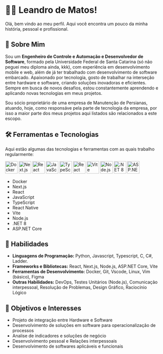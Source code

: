 <!--
**lelematos/lelematos** is a ✨ _special_ ✨ repository because its `README.md` (this file) appears on your GitHub profile.

Here are some ideas to get you started:

- 🔭 I’m currently working on ...
- 🌱 I’m currently learning ...
- 👯 I’m looking to collaborate on ...
- 🤔 I’m looking for help with ...
- 💬 Ask me about ...
- 📫 How to reach me: ...
- 😄 Pronouns: ...
- ⚡ Fun fact: ...
-->

# 🧑‍💻 Leandro de Matos!

Olá, bem vindo ao meu perfil. Aqui você encontra um pouco da minha história, pessoal e profissional.

## 🚀 Sobre Mim

Sou um **Engenheiro de Controle e Automação e Desenvolvedor de Software**, formado pela Universidade Federal de Santa Catarina (só não peguei meu diploma ainda, kkk), com experiência em desenvolvimento mobile e web, além de já ter trabalhado com desenvolvimento de software embarcado. Apaixonado por tecnologia, gosto de trabalhar na interseção entre hardware e software, criando soluções inovadoras e eficientes. Sempre em busca de novos desafios, estou constantemente aprendendo e aplicando novas tecnologias em meus projetos.

Sou sócio proprietário de uma empresa de Manutenção de Persianas, atuando, hoje, como responsáve pela parte de tecnologia da empresa, por isso a maior parte dos meus projetos aqui listados são relacionados a este escopo.

## 🛠️ Ferramentas e Tecnologias

Aqui estão algumas das tecnologias e ferramentas com as quais trabalho regularmente:

<p align="left">
  <img src="https://cdn.jsdelivr.net/gh/devicons/devicon/icons/docker/docker-original.svg" alt="Docker" width="40" height="40"/>
  <img src="https://cdn.jsdelivr.net/gh/devicons/devicon/icons/nextjs/nextjs-original-wordmark.svg" alt="Next.js" width="40" height="40"/>
  <img src="https://cdn.jsdelivr.net/gh/devicons/devicon/icons/react/react-original.svg" alt="React" width="40" height="40"/>
  <img src="https://cdn.jsdelivr.net/gh/devicons/devicon/icons/javascript/javascript-original.svg" alt="JavaScript" width="40" height="40"/>
  <img src="https://cdn.jsdelivr.net/gh/devicons/devicon/icons/typescript/typescript-original.svg" alt="TypeScript" width="40" height="40"/>
  <img src="https://cdn.jsdelivr.net/gh/devicons/devicon/icons/react/react-original.svg" alt="React Native" width="40" height="40"/>
  <img src="https://cdn.jsdelivr.net/gh/devicons/devicon/icons/vite/vite-original.svg" alt="Vite" width="40" height="40"/>
  <img src="https://cdn.jsdelivr.net/gh/devicons/devicon/icons/nodejs/nodejs-original.svg" alt="Node.js" width="40" height="40"/>
  <img src="https://cdn.jsdelivr.net/gh/devicons/devicon/icons/dotnetcore/dotnetcore-original.svg" alt=".NET 8" width="40" height="40"/>
  <img src="https://cdn.jsdelivr.net/gh/devicons/devicon/icons/dot-net/dot-net-original-wordmark.svg" alt="ASP.NET Core" width="40" height="40"/>
</p>

- Docker
- Next.js
- React
- JavaScript
- TypeScript
- React Native
- Vite
- Node.js
- .NET 8
- ASP.NET Core

## 💼 Habilidades

- **Linguagens de Programação:** Python, Javascript, Typescript, C, C#, Ladder.
- **Frameworks e Bibliotecas:** React, Next.js, Node.js, ASP.NET Core, Vite
- **Ferramentas de Desenvolvimento:** Docker, Git, Vscode, Linux, Vim (básico), Figma
- **Outras Habilidades:** DevOps, Testes Unitários (Node.js), Comunicação interpessoal, Resolução de Problemas, Design Gráfico, Raciocínio Lógico

## 🎯 Objetivos e Interesses

- Projeto de integração entre Hardware e Software
- Desenvolvimento de soluções em software para operacionalização de processos
- Analise de indicadores e soluções de negócio
- Desenvolvimento pessoal e Relações interpessoais
- Desenvolvimento de softwares aplicáveis e funcionais

<!-- 
## 📊 Estatísticas do GitHub

![GitHub Stats](https://github-readme-stats.vercel.app/api?username=SeuNomeDeUsuario&show_icons=true&theme=dracula)
![Top Languages](https://github-readme-stats.vercel.app/api/top-langs/?username=SeuNomeDeUsuario&layout=compact&theme=dracula)

## 🏆 Badges Personalizados

[Preencha aqui com badges personalizados, por exemplo, de conquistas, cursos completados, ou certificações] -->
